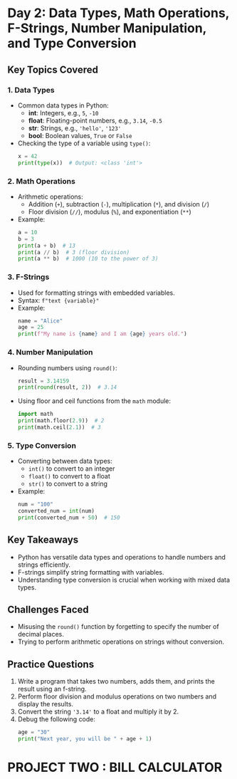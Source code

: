 # Day 2: Data Types, Math Operations, F-Strings, Number Manipulation, and Type Conversion

## Key Topics Covered

### 1. **Data Types**
- Common data types in Python:
  - **int**: Integers, e.g., `5`, `-10`
  - **float**: Floating-point numbers, e.g., `3.14`, `-0.5`
  - **str**: Strings, e.g., `'hello'`, `'123'`
  - **bool**: Boolean values, `True` or `False`
- Checking the type of a variable using `type()`:
  ```python
  x = 42
  print(type(x))  # Output: <class 'int'>
  ```

### 2. **Math Operations**
- Arithmetic operations:
  - Addition (`+`), subtraction (`-`), multiplication (`*`), and division (`/`)
  - Floor division (`//`), modulus (`%`), and exponentiation (`**`)
- Example:
  ```python
  a = 10
  b = 3
  print(a + b)  # 13
  print(a // b)  # 3 (floor division)
  print(a ** b)  # 1000 (10 to the power of 3)
  ```

### 3. **F-Strings**
- Used for formatting strings with embedded variables.
- Syntax: `f"text {variable}"`
- Example:
  ```python
  name = "Alice"
  age = 25
  print(f"My name is {name} and I am {age} years old.")
  ```

### 4. **Number Manipulation**
- Rounding numbers using `round()`:
  ```python
  result = 3.14159
  print(round(result, 2))  # 3.14
  ```
- Using floor and ceil functions from the `math` module:
  ```python
  import math
  print(math.floor(2.9))  # 2
  print(math.ceil(2.1))  # 3
  ```

### 5. **Type Conversion**
- Converting between data types:
  - `int()` to convert to an integer
  - `float()` to convert to a float
  - `str()` to convert to a string
- Example:
  ```python
  num = "100"
  converted_num = int(num)
  print(converted_num + 50)  # 150
  ```

## Key Takeaways
- Python has versatile data types and operations to handle numbers and strings efficiently.
- F-strings simplify string formatting with variables.
- Understanding type conversion is crucial when working with mixed data types.

## Challenges Faced
- Misusing the `round()` function by forgetting to specify the number of decimal places.
- Trying to perform arithmetic operations on strings without conversion.

## Practice Questions
1. Write a program that takes two numbers, adds them, and prints the result using an f-string.
2. Perform floor division and modulus operations on two numbers and display the results.
3. Convert the string `'3.14'` to a float and multiply it by 2.
4. Debug the following code:
   ```python
   age = "30"
   print("Next year, you will be " + age + 1)
   ```

# PROJECT TWO : BILL CALCULATOR